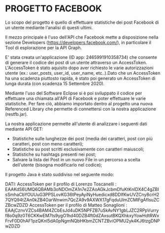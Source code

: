 # PROGETTO FACEBOOK

Lo scopo del progetto è quello di effettuare statistiche dei post Facebook di un utente mediante l'analisi di questi ultimi.

Il mezzo principale è l'uso dell'API che Facebook mette a disposizione nella sezione Developers (https://developers.facebook.com/), in particolare il Tool di esplorazione per la API Graph.

E' stata creata un'applicazione (ID app: 2465991910358734) che consente di generare il codice dei post di un utente attraverso un AccessToken. L'AccessToken è stato aquisito dopo aver richiesto le varie autorizzazioni utente (ex.: user_posts, user_id, user_name, etc..).Dato che un AccessToken ha una scadenza piuttosto rapida, è stato poi generato un AccessToken di lunga durata (con scadenza 15 Settembre 2020).

Mediante l'uso del Software Eclipse si è poi sviluppato il codice per effettuare una chiamata all'API di Facebook e poter effettuare le varie statistiche.
Per fare ciò, abbiamo importato dentro al progetto una nuova Referenced Library che permette di connettersi con la nostra applicazione (restfb.jar).

La nostra applicazione permette all'utente di analizzare i seguenti dati mediante API GET:

- Statistiche sulle lunghezze dei post (media dei caratteri, post con più caratteri, post con meno caratteri);
- Statistiche su post scritti esclusivamente con caratteri maiuscoli;
- Statistiche su hashtags presenti nei post;
- Salvare la lista dei Post in un nuovo File in un percorso a scelta dell'utente (bisogna modificarlo nel codice);




Il progetto Java è stato suddiviso nel seguente modo:








DATI:
AccessToken per il profilo di Lorenzo Toscanelli : EAAKdS6UMQ6QBAMb3oNDOmZA1n7e2ZAoAGkJcbmDfuKtKnIDX4C4gZBIsSmhaCbYOUUuG3PPSLovKG36tPeyAyiNyHuedicxd8DDlfKwUVZCny8crH27QYQ94tZAn0kZB4OarWnwim7QcZA9v9AXWX17gFqduUlmZCMIFgAfIsuZCZBcwZDZD
AccessToken per il profilo di Matteo Sonaglioni : EAAjCznvVZCs4BAM4ZCbEsJd4uDK5NPFZB7uSkAvNY1gbLJZC2RPpVurryf8o0q9z0T6CKKwEM7ts9ygO1hd40DZB4ft0dZAxsutBKQXhkxyYowHdtRWxFrvF0D0hAF1pzQKnI5dA0pNgmNQbHKbmZCNTZBviOPMU2yk4KJ6tzgDNPwZDZD

